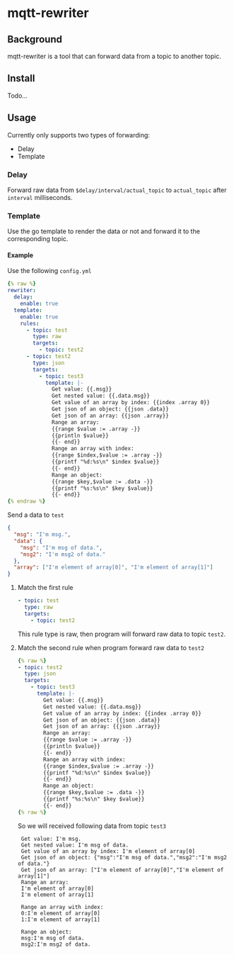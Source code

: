 # mqtt-rewriter

## Background

mqtt-rewriter is a tool that can forward data from a topic to another topic.

## Install

Todo...

## Usage

Currently only supports two types of forwarding:

- Delay
- Template

### Delay

Forward raw data from `$delay/interval/actual_topic` to `actual_topic` after `interval` milliseconds.

### Template

Use the go template to render the data or not and forward it to the corresponding topic.

#### Example
Use the following `config.yml`

```yml
{% raw %}
rewriter:
  delay:
    enable: true
  template:
    enable: true
    rules:
      - topic: test
        type: raw
        targets:
          - topic: test2
      - topic: test2
        type: json
        targets:
          - topic: test3
            template: |-
              Get value: {{.msg}}
              Get nested value: {{.data.msg}}
              Get value of an array by index: {{index .array 0}}
              Get json of an object: {{json .data}}
              Get json of an array: {{json .array}}
              Range an array: 
              {{range $value := .array -}}
              {{println $value}}
              {{- end}}
              Range an array with index: 
              {{range $index,$value := .array -}}
              {{printf "%d:%s\n" $index $value}}
              {{- end}}
              Range an object:
              {{range $key,$value := .data -}}
              {{printf "%s:%s\n" $key $value}}
              {{- end}}
{% endraw %}
```

Send a data to `test`

```json
{
  "msg": "I'm msg.",
  "data": {
    "msg": "I'm msg of data.",
    "msg2": "I'm msg2 of data."
  },
  "array": ["I'm element of array[0]", "I'm element of array[1]"]
}
```

1. Match the first rule
   ```yml
   - topic: test
     type: raw
     targets:
       - topic: test2
   ```
   This rule type is raw, then program will forward raw data to topic `test2`.
2. Match the second rule when program forward raw data to `test2`

   ```yml   
   {% raw %}
   - topic: test2
     type: json
     targets:
       - topic: test3
         template: |-
           Get value: {{.msg}}
           Get nested value: {{.data.msg}}
           Get value of an array by index: {{index .array 0}}
           Get json of an object: {{json .data}}
           Get json of an array: {{json .array}}
           Range an array: 
           {{range $value := .array -}}
           {{println $value}}
           {{- end}}
           Range an array with index: 
           {{range $index,$value := .array -}}
           {{printf "%d:%s\n" $index $value}}
           {{- end}}
           Range an object:
           {{range $key,$value := .data -}}
           {{printf "%s:%s\n" $key $value}}
           {{- end}}   
   {% raw %}
   ```

   So we will received following data from topic `test3`

   ```
    Get value: I'm msg.
    Get nested value: I'm msg of data.
    Get value of an array by index: I'm element of array[0]
    Get json of an object: {"msg":"I'm msg of data.","msg2":"I'm msg2 of data."}
    Get json of an array: ["I'm element of array[0]","I'm element of array[1]"]
    Range an array:
    I'm element of array[0]
    I'm element of array[1]

    Range an array with index:
    0:I'm element of array[0]
    1:I'm element of array[1]

    Range an object:
    msg:I'm msg of data.
    msg2:I'm msg2 of data.
   ```
